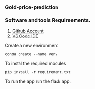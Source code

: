 ### Gold-price-prediction


### Software and tools Requireements.

1. [Github Account](https://github.com)
2. [VS Code IDE](https://code.visualstudio.com/)



Create a new environment

```
conda create --name venv
```

To instal the required modules

```
pip install -r requirement.txt
```

To run the app run the flask app.